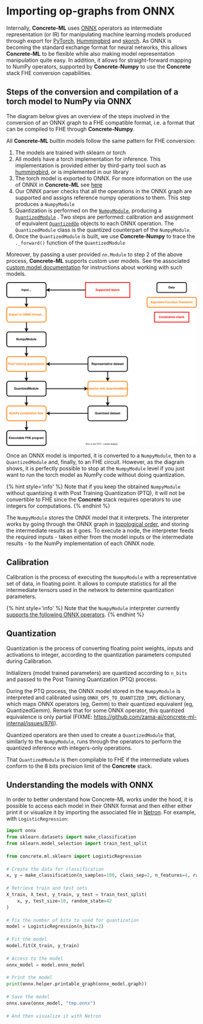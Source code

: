 # Importing op-graphs from ONNX

Internally, **Concrete-ML** uses [ONNX](https://github.com/onnx/onnx) operators as intermediate representation (or IR) for manipulating machine learning models produced through export for [PyTorch](https://github.com/pytorch/pytorch), [Hummingbird](https://github.com/microsoft/hummingbird) and [skorch](https://github.com/skorch-dev/skorch). As ONNX is becoming the standard exchange format for neural networks, this allows **Concrete-ML** to be flexible while also making model representation manipulation quite easy. In addition, it allows for straight-forward mapping to NumPy operators, supported by **Concrete-Numpy** to use the **Concrete** stack FHE conversion capabilities.

## Steps of the conversion and compilation of a torch model to NumPy via ONNX

The diagram below gives an overview of the steps involved in the conversion of an ONNX graph to a FHE compatible format, i.e. a format that can  be compiled to FHE through **Concrete-Numpy**.

All **Concrete-ML** builtin models follow the same pattern for FHE conversion:

1. The models are trained with sklearn or torch
1. All models have a torch implementation for inference. This implementation is provided either by third-party tool such as [hummingbird](hummingbird_usage.md), or is implemented in our library
1. The torch model is exported to ONNX. For more information on the use of ONNX in **Concrete-ML** see [here](onnx.md#steps-of-the-conversion-and-compilation-of-a-torch-model-to-numpy-via-onnx)
1. Our ONNX parser checks that all the operations in the ONNX graph are supported and assigns reference numpy operations to them. This step produces a `NumpyModule`
1. Quantization is performed on the [`NumpyModule`](_apidoc/concrete.ml.torch.html#concrete.ml.torch.numpy_module.NumpyModule), producing a  [`QuantizedModule`](_apidoc/concrete.ml.quantization.html#concrete.ml.quantization.quantized_module.QuantizedModule) . Two steps are performed: calibration and assignment of equivalent [`QuantizedOp`](_apidoc/concrete.ml.quantization.html#concrete.ml.quantization.base_quantized_op.QuantizedOp)  objects to each ONNX operation. The `QuantizedModule` class is the quantized counterpart of the `NumpyModule`.
1. Once the `QuantizedModule` is built, we use **Concrete-Numpy** to trace the `._forward()` function of the `QuantizedModule`

Moreover, by passing a user provided `nn.Module` to step 2 of the above process, **Concrete-ML** supports custom user models. See the associated [custom model documentation](custom_models.md) for instructions about working with such models.

![Torch compilation flow with ONNX](./_static/compilation-pipeline/torch_to_numpy_with_onnx.svg)

Once an ONNX model is imported, it is converted to a `NumpyModule`, then to a `QuantizedModule` and, finally, to an FHE circuit. However, as the diagram shows, it is perfectly possible to stop at the `NumpyModule` level if you just want to run the torch model as NumPy code without doing quantization.

{% hint style='info' %}
Note that if you keep the obtained `NumpyModule` without quantizing it with Post Training Quantization (PTQ), it will not be convertible to FHE since the **Concrete** stack requires operators to use integers for computations.
{% endhint %}

The `NumpyModule` stores the ONNX model that it interprets. The interpreter works by going through the ONNX graph in [topological order](https://en.wikipedia.org/wiki/Topological_sorting), and storing the intermediate results as it goes. To execute a node, the interpreter feeds the required inputs - taken either from the model inputs or the intermediate results - to the NumPy implementation of each ONNX node.

## Calibration

Calibration is the process of executing the `NumpyModule` with a representative set of data, in floating point. It allows to compute statistics for all the intermediate tensors used in the network to determine quantization parameters.

{% hint style='info' %}
Note that the `NumpyModule` interpreter currently [supports the following ONNX operators](compilation_onnx.md#ops-supported-for-evaluation-numpy-conversion).
{% endhint %}

## Quantization

Quantization is the process of converting floating point weights, inputs and activations to integer, according to the quantization parameters computed during Calibration.

Initializers (model trained parameters) are quantized according to `n_bits` and passed to the Post Training Quantization (PTQ) process.

During the PTQ process, the ONNX model stored in the `NumpyModule` is interpreted and calibrated using `ONNX_OPS_TO_QUANTIZED_IMPL` dictionary, which maps ONNX operators (eg, Gemm) to their quantized equivalent (eg, QuantizedGemm). Remark that for some ONNX operator, this quantized equivalence is only partial (FIXME: https://github.com/zama-ai/concrete-ml-internal/issues/876).

Quantized operators are then used to create a `QuantizedModule` that, similarly to the `NumpyModule`, runs through the operators to perform the quantized inference with integers-only operations.

That `QuantizedModule` is then compilable to FHE if the intermediate values conform to the 8 bits precision limit of the **Concrete** stack.

## Understanding the models with ONNX

In order to better understand how Concrete-ML works under the hood, it is possible to access each model in their ONNX format and then either either print it or visualize it by importing the associated file in [Netron](https://netron.app). For example, with `LogisticRegression`:

```python
import onnx
from sklearn.datasets import make_classification
from sklearn.model_selection import train_test_split

from concrete.ml.sklearn import LogisticRegression

# Create the data for classification
x, y = make_classification(n_samples=100, class_sep=2, n_features=4, random_state=42)

# Retrieve train and test sets
X_train, X_test, y_train, y_test = train_test_split(
    x, y, test_size=10, random_state=42
)

# Fix the number of bits to used for quantization
model = LogisticRegression(n_bits=2)

# Fit the model
model.fit(X_train, y_train)

# Access to the model
onnx_model = model.onnx_model

# Print the model
print(onnx.helper.printable_graph(onnx_model.graph))

# Save the model
onnx.save(onnx_model, "tmp.onnx")

# And then visualize it with Netron
```
